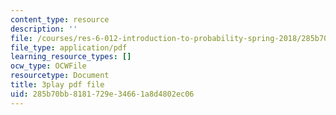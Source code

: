 ```yaml
---
content_type: resource
description: ''
file: /courses/res-6-012-introduction-to-probability-spring-2018/285b70bb8181729e34661a8d4802ec06_n9FTM9f9A6I.pdf
file_type: application/pdf
learning_resource_types: []
ocw_type: OCWFile
resourcetype: Document
title: 3play pdf file
uid: 285b70bb-8181-729e-3466-1a8d4802ec06
---
```

